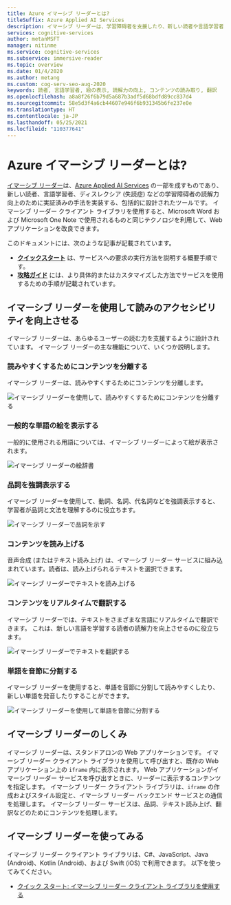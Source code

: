 ```yaml
---
title: Azure イマーシブ リーダーとは?
titleSuffix: Azure Applied AI Services
description: イマーシブ リーダーは、学習障碍者を支援したり、新しい読者や言語学習者の読解力を支援したりするように設計されているツールです。
services: cognitive-services
author: metanMSFT
manager: nitinme
ms.service: cognitive-services
ms.subservice: immersive-reader
ms.topic: overview
ms.date: 01/4/2020
ms.author: metang
ms.custom: cog-serv-seo-aug-2020
keywords: 読者, 言語学習者, 絵の表示, 読解力の向上, コンテンツの読み取り, 翻訳
ms.openlocfilehash: a8a8f26f6b79d5a687b3adf5d68bdfd89cc837d4
ms.sourcegitcommit: 58e5d3f4a6cb44607e946f6b931345b6fe237e0e
ms.translationtype: HT
ms.contentlocale: ja-JP
ms.lasthandoff: 05/25/2021
ms.locfileid: "110377641"
---
```

# <a name="what-is-azure-immersive-reader"></a>Azure イマーシブ リーダーとは?

[イマーシブ リーダー](https://www.onenote.com/learningtools)は、[Azure Applied AI Services](../../applied-ai-services/what-are-applied-ai-services.md) の一部を成すものであり、新しい読者、言語学習者、ディスレクシア (失読症) などの学習障碍者の読解力向上のために実証済みの手法を実装する、包括的に設計されたツールです。 イマーシブ リーダー クライアント ライブラリを使用すると、Microsoft Word および Microsoft One Note で使用されるものと同じテクノロジを利用して、Web アプリケーションを改良できます。 

このドキュメントには、次のような記事が記載されています。  

* **[クイックスタート](quickstarts/client-libraries.md)** は、サービスへの要求の実行方法を説明する概要手順です。
* **[攻略ガイド](how-to-create-immersive-reader.md)** には、より具体的またはカスタマイズした方法でサービスを使用するための手順が記載されています。

## <a name="use-immersive-reader-to-improve-reading-accessibility"></a>イマーシブ リーダーを使用して読みのアクセシビリティを向上させる 

イマーシブ リーダーは、あらゆるユーザーの読む力を支援するように設計されています。 イマーシブ リーダーの主な機能について、いくつか説明します。

### <a name="isolate-content-for-improved-readability"></a>読みやすくするためにコンテンツを分離する

イマーシブ リーダーは、読みやすくするためにコンテンツを分離します。 

  ![イマーシブ リーダーを使用して、読みやすくするためにコンテンツを分離する](./media/immersive-reader.png)

### <a name="display-pictures-for-common-words"></a>一般的な単語の絵を表示する

一般的に使用される用語については、イマーシブ リーダーによって絵が表示されます。

  ![イマーシブ リーダーの絵辞書](./media/picture-dictionary.png)

### <a name="highlight-parts-of-speech"></a>品詞を強調表示する

イマーシブ リーダーを使用して、動詞、名詞、代名詞などを強調表示すると、学習者が品詞と文法を理解するのに役立ちます。

  ![イマーシブ リーダーで品詞を示す](./media/parts-of-speech.png)

### <a name="read-content-aloud"></a>コンテンツを読み上げる

音声合成 (またはテキスト読み上げ) は、イマーシブ リーダー サービスに組み込まれています。読者は、読み上げられるテキストを選択できます。 

  ![イマーシブ リーダーでテキストを読み上げる](./media/read-aloud.png)

### <a name="translate-content-in-real-time"></a>コンテンツをリアルタイムで翻訳する

イマーシブ リーダーでは、テキストをさまざまな言語にリアルタイムで翻訳できます。 これは、新しい言語を学習する読者の読解力を向上させるのに役立ちます。

  ![イマーシブ リーダーでテキストを翻訳する](./media/translation.png)

### <a name="split-words-into-syllables"></a>単語を音節に分割する

イマーシブ リーダーを使用すると、単語を音節に分割して読みやすくしたり、新しい単語を発音したりすることができます。

  ![イマーシブ リーダーを使用して単語を音節に分割する](./media/syllabification.png)

## <a name="how-does-immersive-reader-work"></a>イマーシブ リーダーのしくみ

イマーシブ リーダーは、スタンドアロンの Web アプリケーションです。 イマーシブ リーダー クライアント ライブラリを使用して呼び出すと、既存の Web アプリケーション上の `iframe` 内に表示されます。 Web アプリケーションがイマーシブ リーダー サービスを呼び出すときに、リーダーに表示するコンテンツを指定します。 イマーシブ リーダー クライアント ライブラリは、`iframe` の作成およびスタイル設定と、イマーシブ リーダー バックエンド サービスとの通信を処理します。 イマーシブ リーダー サービスは、品詞、テキスト読み上げ、翻訳などのためにコンテンツを処理します。

## <a name="get-started-with-immersive-reader"></a>イマーシブ リーダーを使ってみる

イマーシブ リーダー クライアント ライブラリは、C#、JavaScript、Java (Android)、Kotlin (Android)、および Swift (iOS) で利用できます。 以下を使ってみてください。

* [クイック スタート: イマーシブ リーダー クライアント ライブラリを使用する](quickstarts/client-libraries.md)
